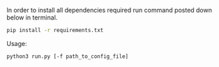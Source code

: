 In order to install all dependencies required run command posted down below in terminal.

```bash
pip install -r requirements.txt
```

Usage:
```bash
python3 run.py [-f path_to_config_file]
```